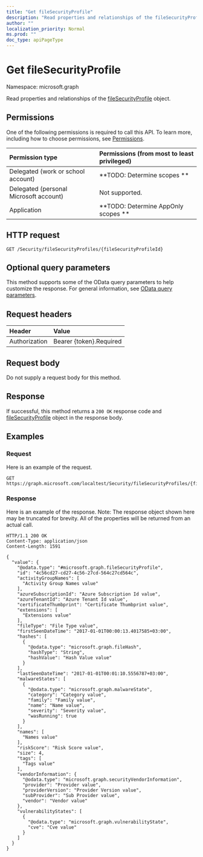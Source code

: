 ```yaml
---
title: "Get fileSecurityProfile"
description: "Read properties and relationships of the fileSecurityProfile object."
author: ""
localization_priority: Normal
ms.prod: ""
doc_type: apiPageType
---
```


# Get fileSecurityProfile

Namespace: microsoft.graph

Read properties and relationships of the [fileSecurityProfile](../resources/filesecurityprofile.md) object.

## Permissions
One of the following permissions is required to call this API. To learn more, including how to choose permissions, see [Permissions](/concepts/permissions-reference.md).

|Permission type|Permissions (from most to least privileged)|
|:---|:---|
|Delegated (work or school account)|**TODO: Determine scopes **|
|Delegated (personal Microsoft account)|Not supported.|
|Application|**TODO: Determine AppOnly scopes **|

## HTTP request
<!-- {
  "blockType": "ignored"
}
-->
``` http
GET /Security/fileSecurityProfiles/{fileSecurityProfileId}
```

## Optional query parameters
This method supports some of the OData query parameters to help customize the response. For general information, see [OData query parameters](/graph/query-parameters).

## Request headers
|Header|Value|
|:---|:---|
|Authorization|Bearer {token}.Required|

## Request body
Do not supply a request body for this method.

## Response
If successful, this method returns a `200 OK` response code and [fileSecurityProfile](../resources/filesecurityprofile.md) object in the response body.

## Examples

### Request
Here is an example of the request.
<!-- {
  "blockType": "request",
  "name": "get_filesecurityprofile"
}
-->
``` http
GET https://graph.microsoft.com/localtest/Security/fileSecurityProfiles/{fileSecurityProfileId}
```

### Response
Here is an example of the response. Note: The response object shown here may be truncated for brevity. All of the properties will be returned from an actual call.
<!-- {
  "blockType": "response",
  "truncated": true,
  "@odata.type": "microsoft.graph.fileSecurityProfile"
}
-->
``` http
HTTP/1.1 200 OK
Content-Type: application/json
Content-Length: 1591

{
  "value": {
    "@odata.type": "#microsoft.graph.fileSecurityProfile",
    "id": "4c56cd27-cd27-4c56-27cd-564c27cd564c",
    "activityGroupNames": [
      "Activity Group Names value"
    ],
    "azureSubscriptionId": "Azure Subscription Id value",
    "azureTenantId": "Azure Tenant Id value",
    "certificateThumbprint": "Certificate Thumbprint value",
    "extensions": [
      "Extensions value"
    ],
    "fileType": "File Type value",
    "firstSeenDateTime": "2017-01-01T00:00:13.4017585+03:00",
    "hashes": [
      {
        "@odata.type": "microsoft.graph.fileHash",
        "hashType": "String",
        "hashValue": "Hash Value value"
      }
    ],
    "lastSeenDateTime": "2017-01-01T00:01:10.5556787+03:00",
    "malwareStates": [
      {
        "@odata.type": "microsoft.graph.malwareState",
        "category": "Category value",
        "family": "Family value",
        "name": "Name value",
        "severity": "Severity value",
        "wasRunning": true
      }
    ],
    "names": [
      "Names value"
    ],
    "riskScore": "Risk Score value",
    "size": 4,
    "tags": [
      "Tags value"
    ],
    "vendorInformation": {
      "@odata.type": "microsoft.graph.securityVendorInformation",
      "provider": "Provider value",
      "providerVersion": "Provider Version value",
      "subProvider": "Sub Provider value",
      "vendor": "Vendor value"
    },
    "vulnerabilityStates": [
      {
        "@odata.type": "microsoft.graph.vulnerabilityState",
        "cve": "Cve value"
      }
    ]
  }
}
```


